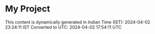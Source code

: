 # My Project

This content is dynamically generated in Indian Time (IST): 2024-04-02 23:24:11 IST
Converted to UTC: 2024-04-02 17:54:11 UTC
